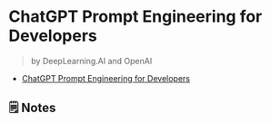 # ChatGPT Prompt Engineering for Developers

> by DeepLearning.AI and OpenAI

- [ChatGPT Prompt Engineering for Developers](https://www.deeplearning.ai/short-courses/chatgpt-prompt-engineering-for-developers/)

## 🗒️ Notes
